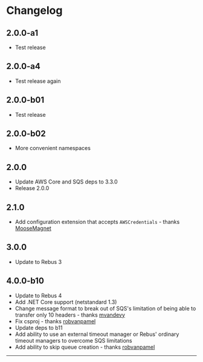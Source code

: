 # Changelog

## 2.0.0-a1

* Test release

## 2.0.0-a4

* Test release again

## 2.0.0-b01

* Test release

## 2.0.0-b02

* More convenient namespaces

## 2.0.0

* Update AWS Core and SQS deps to 3.3.0
* Release 2.0.0

## 2.1.0

* Add configuration extension that accepts `AWSCredentials` - thanks [MooseMagnet]

## 3.0.0

* Update to Rebus 3

## 4.0.0-b10

* Update to Rebus 4
* Add .NET Core support (netstandard 1.3)
* Change message format to break out of SQS's limitation of being able to transfer only 10 headers - thanks [mvandevy]
* Fix csproj - thanks [robvanpamel]
* Update deps to b11
* Add ability to use an external timeout manager or Rebus' ordinary timeout managers to overcome SQS limitations
* Add ability to skip queue creation - thanks [robvanpamel]

---

[MooseMagnet]: https://github.com/MooseMagnet
[mvandevy]: https://github.com/mvandevy
[robvanpamel]: https://github.com/robvanpamel

